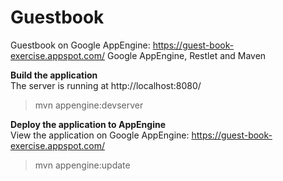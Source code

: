 # Guestbook
Guestbook on Google AppEngine: https://guest-book-exercise.appspot.com/
Google AppEngine, Restlet and Maven

**Build the application**  
The server is running at http://localhost:8080/
> mvn appengine:devserver  


**Deploy the application to AppEngine**  
View the application on Google AppEngine: https://guest-book-exercise.appspot.com/
> mvn appengine:update  

